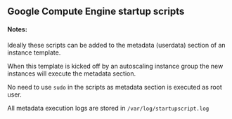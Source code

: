 ## Google Compute Engine startup scripts

#### Notes:

Ideally these scripts can be added to the metadata (userdata) section of an instance template.

When this template is kicked off by an autoscaling instance group the new instances will execute the metadata section.

No need to use `sudo` in the scripts as metadata section is executed as root user.

All metadata execution logs are stored in `/var/log/startupscript.log`
